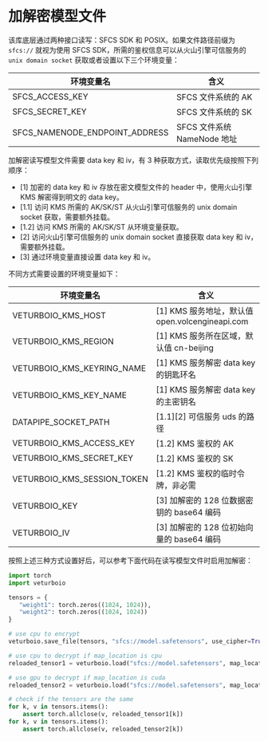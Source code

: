 # 加解密模型文件

该库底层通过两种接口读写：SFCS SDK 和 POSIX。如果文件路径前缀为 `sfcs://` 就视为使用 SFCS SDK，所需的鉴权信息可以从火山引擎可信服务的 `unix domain socket` 获取或者设置以下三个环境变量：

| 环境变量名                     | 含义                              |
| ------------------------------ | --------------------------------- |
| SFCS_ACCESS_KEY                | SFCS 文件系统的 AK                  |
| SFCS_SECRET_KEY                | SFCS 文件系统的 SK                  |
| SFCS_NAMENODE_ENDPOINT_ADDRESS | SFCS 文件系统 NameNode 地址          |


加解密读写模型文件需要 data key 和 iv，有 3 种获取方式，读取优先级按照下列顺序：
- [1] 加密的 data key 和 iv 存放在密文模型文件的 header 中，使用火山引擎 KMS 解密得到明文的 data key。
- [1.1] 访问 KMS 所需的 AK/SK/ST 从火山引擎可信服务的 unix domain socket 获取，需要额外挂载。
- [1.2] 访问 KMS 所需的 AK/SK/ST 从环境变量获取。
- [2] 访问火山引擎可信服务的 unix domain socket 直接获取 data key 和 iv，需要额外挂载。
- [3] 通过环境变量直接设置 data key 和 iv。

不同方式需要设置的环境变量如下：

| 环境变量名                     | 含义                                 |
| ------------------------------ | --------------------------------- |
| VETURBOIO_KMS_HOST             |  [1] KMS 服务地址，默认值 open.volcengineapi.com|
| VETURBOIO_KMS_REGION            | [1] KMS 服务所在区域，默认值 cn-beijing |
| VETURBOIO_KMS_KEYRING_NAME      | [1] KMS 服务解密 data key 的钥匙环名 |
| VETURBOIO_KMS_KEY_NAME          | [1] KMS 服务解密 data key 的主密钥名 |
| DATAPIPE_SOCKET_PATH            | [1.1][2] 可信服务 uds 的路径        |
| VETURBOIO_KMS_ACCESS_KEY        | [1.2] KMS 鉴权的 AK |
| VETURBOIO_KMS_SECRET_KEY        | [1.2] KMS 鉴权的 SK |
| VETURBOIO_KMS_SESSION_TOKEN     | [1.2] KMS 鉴权的临时令牌，非必需|
| VETURBOIO_KEY                   | [3] 加解密的 128 位数据密钥的 base64 编码 |
| VETURBOIO_IV                    | [3] 加解密的 128 位初始向量的 base64 编码 |


按照上述三种方式设置好后，可以参考下面代码在读写模型文件时启用加解密：
```python
import torch
import veturboio

tensors = {
   "weight1": torch.zeros((1024, 1024)),
   "weight2": torch.zeros((1024, 1024))
}

# use cpu to encrypt
veturboio.save_file(tensors, "sfcs://model.safetensors", use_cipher=True)

# use cpu to decrypt if map_location is cpu
reloaded_tensor1 = veturboio.load("sfcs://model.safetensors", map_location="cpu", use_cipher=True)

# use gpu to decrypt if map_location is cuda
reloaded_tensor2 = veturboio.load("sfcs://model.safetensors", map_location="cuda:0", use_cipher=True)

# check if the tensors are the same
for k, v in tensors.items():
    assert torch.allclose(v, reloaded_tensor1[k])
for k, v in tensors.items():
    assert torch.allclose(v, reloaded_tensor2[k])
```

